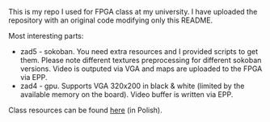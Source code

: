 This is my repo I used for FPGA class at my university. I have uploaded
the repository with an original code modifying only this README.

Most interesting parts:
- zad5 - sokoban. You need extra resources and I provided scripts to get them.
  Please note different textures preprocessing for different sokoban versions.
  Video is outputed via VGA and maps are uploaded to the FPGA via EPP.
- zad4 - gpu. Supports VGA 320x200 in black & white (limited by the available
  memory on the board). Video buffer is written via EPP.

Class resources can be found [here](https://www.mimuw.edu.pl/~mwk/pul/index.html)
(in Polish).

